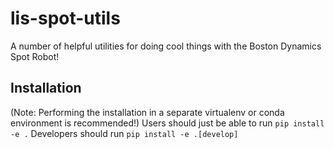 # lis-spot-utils
A number of helpful utilities for doing cool things with the Boston Dynamics Spot Robot!

## Installation
(Note: Performing the installation in a separate virtualenv or conda environment is
recommended!)
Users should just be able to run `pip install -e .` 
Developers should run `pip install -e .[develop]`
